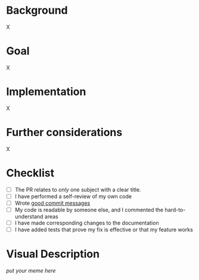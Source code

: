# Background

X

# Goal

X

# Implementation

X

# Further considerations

X

# Checklist

- [ ] The PR relates to *only* one subject with a clear title.
- [ ] I have performed a self-review of my own code
- [ ] Wrote [good commit messages](http://chris.beams.io/posts/git-commit/)
- [ ] My code is readable by someone else, and I commented the hard-to-understand areas
- [ ] I have made corresponding changes to the documentation
- [ ] I have added tests that prove my fix is effective or that my feature works

# Visual Description

*put your meme here*
